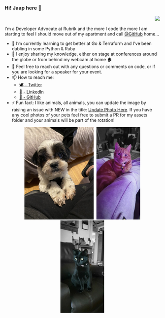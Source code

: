 ### Hi! Jaap here 👋
<p align='right'><img src="https://visitor-badge.glitch.me/badge?page_id=jaapbrasser.visitor-badge"></p>

I'm a Developer Advocate at Rubrik and the more I code the more I am starting to feel I should move out of my apartment and call [@GitHub](https://github.com/github) home...

- 🌱 I’m currently learning to get better at Go & Terraform and I've been dabling in some Python & Ruby
- 🎤 I enjoy sharing my knowledge, either on stage at conferences around the globe or from behind my webcam at home 🏠
- 💬 Feel free to reach out with any questions or comments on code, or if you are looking for a speaker for your event.
- 📫 How to reach me:
  - [🕊 - Twitter](https://twitter.com/@jaap_brasser/)
  - [🏢 - LinkedIn](https://www.linkedin.com/in/JaapBrasser/)
  - [🦑 - GitHub](https://github.com/jaapbrasser)
- ⚡ Fun fact: I like animals, all animals, you can update the image by raising an issue with NEW in the title: [Update Photo Here](https://github.com/jaapbrasser/jaapbrasser/issues/new?&title=NEW%20Photo%20Please). If you have any cool photos of your pets feel free to submit a PR for my assets folder and your animals will be part of the rotation!



<p align='center'>
<kbd>
    <kbd><img height="300" src="https://github.com/jaapbrasser/jaapbrasser/blob/master/Assets/Upload003-Dexter.jpg"></kbd>
    <kbd><img height="300" src="https://github.com/jaapbrasser/jaapbrasser/blob/master/Assets/Upload004.jpg"></kbd>
    <kbd><img height="300" src="https://github.com/jaapbrasser/jaapbrasser/blob/master/Assets/Upload005.jpg"></kbd>
</kbd>
</p>
